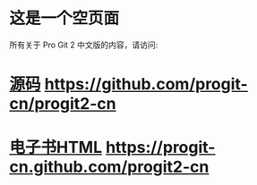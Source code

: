 这是一个空页面
=============

所有关于 Pro Git 2 中文版的内容，请访问:

#    [源码](https://github.com/progit-cn/progit2-cn) https://github.com/progit-cn/progit2-cn
#    [电子书HTML](http://progit-cn.github.com/progit2-cn) https://progit-cn.github.com/progit2-cn

